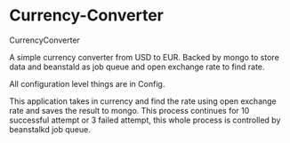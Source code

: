 # Currency-Converter
CurrencyConverter

A simple currency converter from USD to EUR.
Backed by mongo to store data and beanstald as job queue and open exchange rate to find rate.

All configuration level things are in Config.

This application takes in currency and find the rate using open exchange rate and saves the result to mongo. This process continues for 10
successful attempt or 3 failed attempt, this whole process is controlled by beanstalkd job queue.
